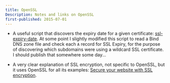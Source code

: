 ```yaml
---
title: OpenSSL
Description: Notes and links on OpenSSL
first-published: 2015-07-01
---
```


*   A useful script that discovers the expiry date for a given certificate: 
    [ssl-expiry-date][1]. At some point I slightly modified this script to 
    read a Bind DNS zone file and check each `A` record for SSL Expiry, for 
    the purpose of discovering which subdomains were using a wildcard SSL 
    certificate. I should publish that somewhere some day...

*   A very clear explanation of SSL encryption, not specific to OpenSSL, but 
    it uses OpenSSL for all its examples: 
    [Secure your website with SSL encryption][2].

<!-- Links -->
[1]: https://github.com/skx/sysadmin-util/blob/master/ssl-expiry-date "ssl-expiry-date"
[2]: https://web.archive.org/web/20150725001608/https://www.linuxvoice.com/masterclass-secure-your-website-with-ssl-encryption/ "Masterclass: Secure your website with SSL encryption"

